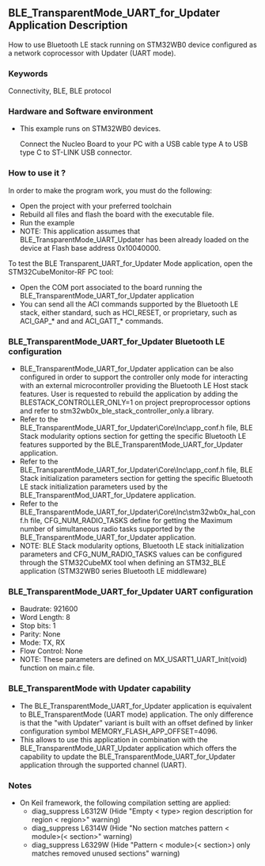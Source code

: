 ## __BLE_TransparentMode_UART_for_Updater Application Description__

How to use Bluetooth LE stack running on STM32WB0 device configured as a network coprocessor with Updater (UART mode).

### __Keywords__

Connectivity, BLE, BLE protocol

### __Hardware and Software environment__

  - This example runs on STM32WB0 devices.
  
    Connect the Nucleo Board to your PC with a USB cable type A to USB type C to ST-LINK USB connector. 
    
### __How to use it ?__

In order to make the program work, you must do the following:

 - Open the project with your preferred toolchain 
 - Rebuild all files and flash the board with the executable file.
 - Run the example
 - NOTE: This application assumes that BLE_TransparentMode_UART_Updater has been already loaded on the device at Flash base address 0x10040000.

To test the BLE Transparent_UART_for_Updater Mode application, open the STM32CubeMonitor-RF PC tool:

  - Open the COM port associated to the board running the BLE_TransparentMode_UART_for_Updater application
  - You can send all the ACI commands supported by the Bluetooth LE stack, either standard, such as HCI_RESET,
    or proprietary, such as ACI_GAP_* and and ACI_GATT_* commands.

### BLE_TransparentMode_UART_for_Updater Bluetooth LE configuration

  - BLE_TransparentMode_UART_for_Updater application can be also configured in order to support the controller only mode for interacting with an external microcontroller providing the Bluetooth LE Host stack features. User is requested to rebuild the application by adding the BLESTACK_CONTROLLER_ONLY=1 on project preproprocessor options and refer to stm32wb0x_ble_stack_controller_only.a library.
  - Refer to the BLE_TransparentMode_UART_for_Updater\Core\Inc\app_conf.h file, BLE Stack modularity options section for getting the specific Bluetooth LE features supported by the  BLE_TransparentMode_UART_for_Updater application.
  - Refer to the BLE_TransparentMode_UART_for_Updater\Core\Inc\app_conf.h file,  BLE Stack initialization parameters section for getting the specific Bluetooth LE stack initialization parameters used by the BLE_TransparentMod_UART_for_Updatere application.
  - Refer to the BLE_TransparentMode_UART_for_Updater\Core\Inc\stm32wb0x_hal_conf.h file, CFG_NUM_RADIO_TASKS define for getting the Maximum number of simultaneous radio tasks supported  by the BLE_TransparentMode_UART_for_Updater application.
  - NOTE: BLE Stack modularity options, Bluetooth LE stack initialization parameters and  CFG_NUM_RADIO_TASKS  values can be configured through the STM32CubeMX tool when defining an STM32_BLE application (STM32WB0 series Bluetooth LE middleware)

### BLE_TransparentMode_UART_for_Updater UART configuration

  - Baudrate: 921600
  - Word Length: 8
  - Stop bits: 1
  - Parity: None
  - Mode: TX, RX
  - Flow Control: None
  - NOTE: These parameters are defined on MX_USART1_UART_Init(void) function on main.c file. 


### BLE_TransparentMode with Updater capability

  - The BLE_TransparentMode_UART_for_Updater application is equivalent to BLE_TransparentMode (UART mode) application. The only difference is that the "with Updater" variant is built with an offset defined by linker configuration symbol MEMORY_FLASH_APP_OFFSET=4096.
 - This allows to use this application in combination with the BLE_TransparentMode_UART_Updater application which offers the capability to update the BLE_TransparentMode_UART_for_Updater application through the supported channel (UART). 


### __Notes__
                                            
 - On Keil framework, the following compilation setting are applied:
   - diag_suppress L6312W          (Hide "Empty < type> region description for region < region>" warning)
   - diag_suppress L6314W          (Hide "No section matches pattern < module>(< section>" warning)
   - diag_suppress L6329W          (Hide "Pattern < module>(< section>) only matches removed unused sections" warning)
